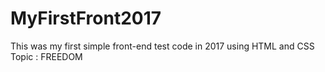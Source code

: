 # MyFirstFront2017 
This was my first simple front-end test code in 2017 using HTML and CSS 
Topic : FREEDOM
